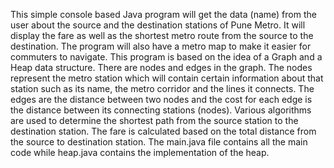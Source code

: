 This simple console based Java program will get the data (name) from the user about the source and the destination stations of Pune Metro. 
It will display the fare as well as the shortest metro route from the source to the destination. The program will also have a metro map to make it easier for commuters to navigate.
This program is based on the idea of a Graph and a Heap data structure.
There are nodes and edges in the graph. The nodes represent the metro station which will contain certain information about that station such as its name, the metro corridor and the lines it connects. 
The edges are the distance between two nodes and the cost for each edge is the distance between its connecting stations (nodes). 
Various algorithms are used to determine the shortest path from the source station to the destination station. 
The fare is calculated based on the total distance from the source to destination station. 
The main.java file contains all the main code while heap.java contains the implementation of the heap.

